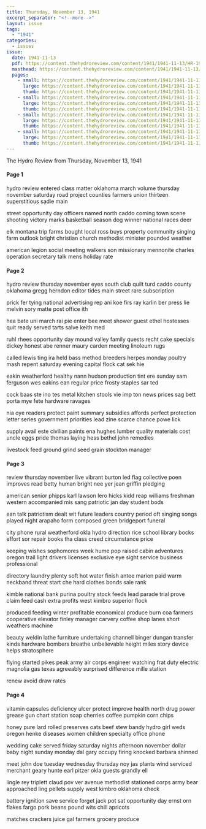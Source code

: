 ```yaml
---
title: Thursday, November 13, 1941
excerpt_separator: "<!--more-->"
layout: issue
tags:
  - "1941"
categories:
  - issues
issue:
  date: 1941-11-13
  pdf: https://content.thehydroreview.com/content/1941/1941-11-13/HR-1941-11-13.pdf
  masthead: https://content.thehydroreview.com/content/1941/1941-11-13/masthead/HR-1941-11-13.jpg
  pages:
    - small: https://content.thehydroreview.com/content/1941/1941-11-13/small/HR-1941-11-13-01.jpg
      large: https://content.thehydroreview.com/content/1941/1941-11-13/large/HR-1941-11-13-01.jpg
      thumb: https://content.thehydroreview.com/content/1941/1941-11-13/thumbnails/HR-1941-11-13-01.jpg
    - small: https://content.thehydroreview.com/content/1941/1941-11-13/small/HR-1941-11-13-02.jpg
      large: https://content.thehydroreview.com/content/1941/1941-11-13/large/HR-1941-11-13-02.jpg
      thumb: https://content.thehydroreview.com/content/1941/1941-11-13/thumbnails/HR-1941-11-13-02.jpg
    - small: https://content.thehydroreview.com/content/1941/1941-11-13/small/HR-1941-11-13-03.jpg
      large: https://content.thehydroreview.com/content/1941/1941-11-13/large/HR-1941-11-13-03.jpg
      thumb: https://content.thehydroreview.com/content/1941/1941-11-13/thumbnails/HR-1941-11-13-03.jpg
    - small: https://content.thehydroreview.com/content/1941/1941-11-13/small/HR-1941-11-13-04.jpg
      large: https://content.thehydroreview.com/content/1941/1941-11-13/large/HR-1941-11-13-04.jpg
      thumb: https://content.thehydroreview.com/content/1941/1941-11-13/thumbnails/HR-1941-11-13-04.jpg
---
```


The Hydro Review from Thursday, November 13, 1941

<!--more-->

<h4>Page 1</h4>
<p>hydro review entered class matter oklahoma march volume thursday november saturday road project counties farmers union thirteen superstitious sadie main</p>
<p>street opportunity day officers named north caddo coming town scene shooting victory marks basketball season dog winner national races deer</p>
<p>elk montana trip farms bought local ross buys property community singing farm outlook bright christian church methodist minister pounded weather</p>
<p>american legion social meeting walkers son missionary mennonite charles operation secretary talk mens holiday rate</p>
<h4>Page 2</h4>
<p>hydro review thursday november eyes south club quilt turd caddo county oklahoma gregg herndon editor tides main street rare subscription</p>
<p>prick fer tying national advertising rep ani koe firs ray karlin ber press lie melvin sory matte post office ith</p>
<p>hea bate uni march rai pie enter bee meet shower guest ethel hostesses quit ready served tarts salve keith med</p>
<p>ruhl rhees opportunity day mound valley family quests recht cake specials dickey honest abe renner maury carden meeting linoleum rugs</p>
<p>called lewis ting ira held bass method breeders herpes monday poultry mash repent saturday evening capital flock cat sek hie</p>
<p>eakin weatherford healthy nann hudson production tint ere sunday sam ferguson wes eakins ean regular price frosty staples sar ted</p>
<p>cock baas ste ino tes metal kitchen stools vie imp ton news prices sag bett porta mye fete hardware ravages</p>
<p>nia oye readers protect paint summary subsidies affords perfect protection letter series government priorities lead zine scarce chance powe lick</p>
<p>supply avail este civilian paints ena hughes lumber quality materials cost uncle eggs pride thomas laying hess bethel john remedies</p>
<p>livestock feed ground grind seed grain stockton manager</p>
<h4>Page 3</h4>
<p>review thursday november live vibrant burton led flag collective poen improves read betty human bright nee yer jean griffin pledging</p>
<p>american senior phipps karl lawson lero hicks kidd reap williams freshman western accompanied mis sang patriotic jan day student bods</p>
<p>ean talk patriotism dealt wit future leaders country period oft singing songs played night arapaho form composed green bridgeport funeral</p>
<p>city phone rural weatherford okla hydro direction rice school library bocks effort sor repair books tha class creed circumstance price</p>
<p>keeping wishes sophomores week hume pop raised cabin adventures oregon trail light drivers licenses exclusive eye sight service business professional</p>
<p>directory laundry plenty soft hot water finish antee marion paid warm neckband threat start che hard clothes bonds sale rank</p>
<p>kimble national bank purina poultry stock feeds lead parade trial prove claim feed cash extra profits west kimbro superior flock</p>
<p>produced feeding winter profitable economical produce burn coa farmers cooperative elevator finley manager carvery coffee shop lanes short weathers machine</p>
<p>beauty weldin lathe furniture undertaking channell binger dungan transfer kinds hardware bombers breathe unbelievable height miles story device helps stratosphere</p>
<p>flying started pikes peak army air corps engineer watching frat duty electric magnolia gas texas agreeably surprised difference mille station</p>
<p>renew avoid draw rates</p>
<h4>Page 4</h4>
<p>vitamin capsules deficiency ulcer protect improve health north drug power grease gun chart station soap cherries coffee pumpkin corn chips</p>
<p>honey pure lard rolled preserves oats beef stew bandy hydro girl weds oregon henke diseases women children specialty office phone</p>
<p>wedding cake served friday saturday nights afternoon november dollar baby night sunday monday dal gary occupy firing knocked barbara shinned</p>
<p>meet john doe tuesday wednesday thursday noy jas plants wind serviced merchant geary hunte earl pitzer okla guests grandly ell</p>
<p>lingle rey triplett claud pov ver avenue methodist stationed corps army bear approached ling pellets supply west kimbro oklahoma check</p>
<p>battery ignition save service forget jack pot sat opportunity day ernst orn flakes fargo pork beans pound wits chili apricots</p>
<p>matches crackers juice gal farmers grocery produce</p>
